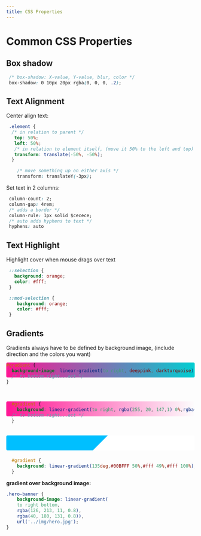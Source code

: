 ```yaml
---
title: CSS Properties
---
```


# Common CSS Properties

## Box shadow

``` css
 /* box-shadow: X-value, Y-value, blur, color */
 box-shadow: 0 10px 20px rgba(0, 0, 0, .2);
```

## Text Alignment

Center align text:

```css
 .element {
  /* in relation to parent */
   top: 50%;
   left: 50%;  
   /* in relation to element itself, (move it 50% to the left and top) */
   transform: translate(-50%, -50%);
  }

    /* move something up on either axis */
    transform: translateY(-3px);
```

Set text in 2 columns:

``` css
 column-count: 2;
 column-gap: 4rem; 
 /* adds a border */
 column-rule: 1px solid $cecece;
 /* auto adds hyphens to text */
 hyphens: auto
```

## Text Highlight
Highlight cover when mouse drags over text

``` css
 ::selection {
   background: orange;
   color: #fff;
 }

 ::mod-selection {
    background: orange;
    color: #fff;
 }
```

## Gradients
Gradients always have to be defined by background image, (include direction and the colors you want)

<style>
  .gradient {
    background-image: linear-gradient(to right, deeppink , darkturquoise);
    width: 100%;
    height: 40px;
    border-radius: 4px;
    margin-bottom: 20px;
  }
</style>

<div class="gradient"></div?>

``` css
#gradient {
  background-image: linear-gradient(to right, deeppink, darkturquoise);
  /* to bottom right...ect */
}
```
<br>

<style>
  .gradient-2 {
    background: linear-gradient(to right, rgba(255, 20, 147,1) 0%,rgba(125,185,232,0) 100%);
    width: 100%;
    height: 40px;
    border-radius: 4px;
    margin-bottom: 20px;
  }
</style>

<div class="gradient-2"></div?>

``` css
  #gradient {
    background: linear-gradient(to right, rgba(255, 20, 147,1) 0%,rgba(125,185,232,0) 100%);
  /* to bottom right...ect */ 
  }
```
<br>


<style>
  .gradient-3 {
    background: linear-gradient(135deg,#00BFFF 50%,#fff 49%,#fff 100%);
    width: 100%;
    height: 40px;
    border-radius: 4px;
    margin-bottom: 20px;
  }
</style>

<div class="gradient-3"></div>

``` css
  #gradient {
    background: linear-gradient(135deg,#00BFFF 50%,#fff 49%,#fff 100%);
  }
```


**gradient over background image:**

``` css
.hero-banner {
    background-image: linear-gradient(
    to right bottom, 
    rgba(126, 213, 11, 0.8), 
    rgba(40, 180, 131, 0.8)), 
    url('../img/hero.jpg');
}
```

